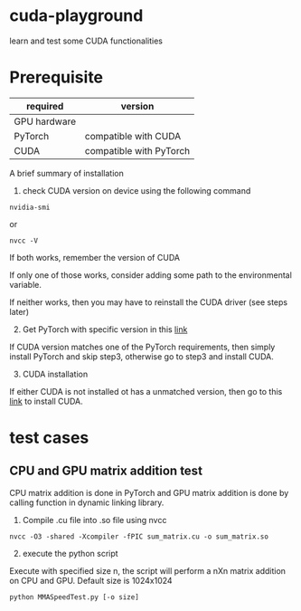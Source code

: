 # cuda-playground
learn and test some CUDA functionalities

# Prerequisite

|required|version|
|--------|-------|
|GPU hardware||
|PyTorch|compatible with CUDA|
|CUDA|compatible with PyTorch|

A brief summary of installation

1. check CUDA version on device using the following command

```
nvidia-smi
```

or

```
nvcc -V
```

If both works, remember the version of CUDA

If only one of those works, consider adding some path to the environmental variable. 

If neither works, then you may have to reinstall the CUDA driver (see steps later)

2. Get PyTorch with specific version in this [link](https://pytorch.org/get-started/previous-versions/)

If CUDA version matches one of the PyTorch requirements, then simply install PyTorch and skip step3, otherwise go to step3 and install CUDA. 

3. CUDA installation

If either CUDA is not installed ot has a unmatched version, then go to this [link](https://developer.nvidia.com/cuda-toolkit-archive) to install CUDA. 


# test cases

## CPU and GPU matrix addition test

CPU matrix addition is done in PyTorch and GPU matrix addition is done by calling function in dynamic linking library.

1. Compile .cu file into .so file using nvcc

```
nvcc -O3 -shared -Xcompiler -fPIC sum_matrix.cu -o sum_matrix.so
```

2. execute the python script 

Execute with specified size n, the script will perform a nXn matrix addition on CPU and GPU. Default size is 1024x1024

```
python MMASpeedTest.py [-o size]
```
